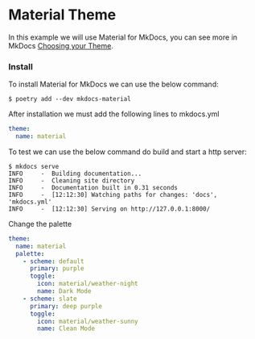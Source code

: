 
# Material Theme

In this example we will use Material for MkDocs, you can see more in MkDocs [Choosing your Theme](https://www.mkdocs.org/user-guide/choosing-your-theme/).


### Install
To install Material for MkDocs we can use the below  command:

```shell
$ poetry add --dev mkdocs-material
```

After installation we must add the following lines to mkdocs.yml

```yml
theme:
  name: material
```

To test we can use the below command do build and start a http server:

```shell
$ mkdocs serve
INFO     -  Building documentation...
INFO     -  Cleaning site directory
INFO     -  Documentation built in 0.31 seconds
INFO     -  [12:12:30] Watching paths for changes: 'docs', 'mkdocs.yml'
INFO     -  [12:12:30] Serving on http://127.0.0.1:8000/
```

Change the palette

```yml
theme:
  name: material
  palette:
    - scheme: default
      primary: purple
      toggle:
        icon: material/weather-night
        name: Dark Mode
    - scheme: slate
      primary: deep purple
      toggle:
        icon: material/weather-sunny
        name: Clean Mode

```

